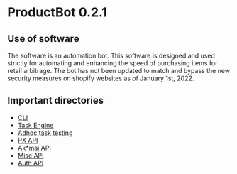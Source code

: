 # ProductBot 0.2.1

## Use of software
The software is an automation bot. This software is designed and used strictly for automating and enhancing the speed of purchasing items for retail arbitrage.
The bot has not been updated to match and bypass the new security measures on shopify websites as of January 1st, 2022. 


## Important directories

- [CLI](cli/)
- [Task Engine](src/rush/task_consumer/)
- [Adhoc task testing](src/rush/task_single/)
- [PX API](src/rush/pxgen/)
- [Ak\*mai API](src/rush/akgen/)
- [Misc API](src/rush/api/)
- [Auth API](cloudsocket/)

